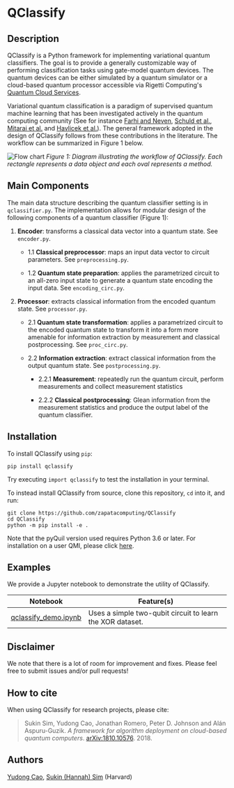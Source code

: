
# QClassify


## Description

QClassify is a Python framework for implementing variational quantum classifiers. The goal is to provide a generally customizable way of performing classification tasks using gate-model quantum devices. The quantum devices can be either simulated by a quantum simulator or a cloud-based quantum processor accessible via Rigetti Computing's [Quantum Cloud Services](https://www.rigetti.com/qcs).

Variational quantum classification is a paradigm of supervised quantum machine learning that has been investigated actively in the quantum computing community (See for instance [Farhi and Neven](https://arxiv.org/abs/1802.06002), [Schuld et al.](https://arxiv.org/abs/1804.00633), [Mitarai et al.](https://arxiv.org/abs/1803.00745) and [Havlicek et al.](https://arxiv.org/abs/1804.11326)). The general framework adopted in the design of QClassify follows from these contributions in the literature. The workflow can be summarized in Figure 1 below. 

![Flow chart](https://github.com/zapatacomputing/QClassify/blob/master/images/qclassify.png)
*Figure 1: Diagram illustrating the workflow of QClassify. Each rectangle represents a data object and each oval represents a method.* 



## Main Components

The main data structure describing the quantum classifier setting is in `qclassifier.py`. The implementation allows for modular design of the following components of a quantum classifier (Figure 1): 

1. **Encoder**: transforms a classical data vector into a quantum state. See `encoder.py`.

    + 1.1 **Classical preprocessor**: maps an input data vector to circuit parameters. See `preprocessing.py`.
    
    + 1.2 **Quantum state preparation**: applies the parametrized circuit to an all-zero input state to generate a quantum state encoding the input data. See `encoding_circ.py`.
    
2. **Processor**: extracts classical information from the encoded quantum state. See `processor.py`.

    + 2.1 **Quantum state transformation**: applies a parametrized circuit to the encoded quantum state to transform it into a form more amenable for information extraction by measurement and classical postprocessing. See `proc_circ.py`.
    
    + 2.2 **Information extraction**: extract classical information from the output quantum state. See `postprocessing.py`.
    
      - 2.2.1 **Measurement**: repeatedly run the quantum circuit, perform measurements and collect measurement statistics
        
      - 2.2.2 **Classical postprocessing**: Glean information from the measurement statistics and produce the output label of the quantum classifier.



## Installation

To install QClassify using ``pip``:


	pip install qclassify


Try executing ``import qclassify`` to test the installation in your terminal.


To instead install QClassify from source, clone this repository, ``cd`` into it, and run:

	git clone https://github.com/zapatacomputing/QClassify
	cd QClassify
	python -m pip install -e .

Note that the pyQuil version used requires Python 3.6 or later. For installation on a user QMI, please click [here](https://github.com/hsim13372/QCompress/blob/master/qmi_instructions.rst).


## Examples


We provide a Jupyter notebook to demonstrate the utility of QClassify. 

Notebook | Feature(s)
---------|---------------
   [qclassify_demo.ipynb](https://github.com/zapatacomputing/QClassify/blob/master/qclassify_demo.ipynb) | Uses a simple two-qubit circuit to learn the XOR dataset. 


## Disclaimer

We note that there is a lot of room for improvement and fixes. Please feel free to submit issues and/or pull requests!


## How to cite

When using QClassify for research projects, please cite:

>	Sukin Sim, Yudong Cao, Jonathan Romero, Peter D. Johnson and Alán Aspuru-Guzik.
	*A framework for algorithm deployment on cloud-based quantum computers*.
	[arXiv:1810.10576](https://arxiv.org/abs/1810.10576). 2018.


## Authors

[Yudong Cao](https://github.com/yudongcao),
[Sukin (Hannah) Sim](https://github.com/hsim13372) (Harvard)
